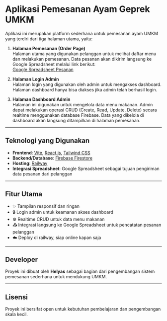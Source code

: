 # Aplikasi Pemesanan Ayam Geprek UMKM

Aplikasi ini merupakan platform sederhana untuk pemesanan ayam UMKM yang terdiri dari tiga halaman utama, yaitu:

1. **Halaman Pemesanan (Order Page)**  
   Halaman utama yang digunakan pelanggan untuk melihat daftar menu dan melakukan pemesanan. Data pesanan akan dikirim langsung ke Google Spreadsheet melalui link berikut:  
   [Google Spreadsheet Pesanan](https://docs.google.com/spreadsheets/d/13CHN4bN-EvqUMwyd7ito_CPtGTI-i7mrF32bn29pl_c/edit?gid=0#gid=0)

2. **Halaman Login Admin**  
   Halaman login yang digunakan oleh admin untuk mengakses dashboard. Halaman dashboard hanya bisa diakses jika admin telah berhasil login.

3. **Halaman Dashboard Admin**  
   Halaman ini digunakan untuk mengelola data menu makanan. Admin dapat melakukan operasi CRUD (Create, Read, Update, Delete) secara realtime menggunakan database Firebase. Data yang dikelola di dashboard akan langsung ditampilkan di halaman pemesanan.

---

## Teknologi yang Digunakan

- **Frontend**: [Vite](https://vitejs.dev/), [React.js](https://reactjs.org/), [Tailwind CSS](https://tailwindcss.com/)
- **Backend/Database**: [Firebase Firestore](https://firebase.google.com/products/firestore)
- **Hosting**: [Railway](https://railway.com/)
- **Integrasi Spreadsheet**: Google Spreadsheet sebagai tujuan pengiriman data pesanan dari pelanggan

---

## Fitur Utama

- ✨ Tampilan responsif dan ringan
- 🔒 Login admin untuk keamanan akses dashboard
- ⚙️ Realtime CRUD untuk data menu makanan
- 📤 Integrasi langsung ke Google Spreadsheet untuk pencatatan pesanan pelanggan
- ☁️ Deploy di railway, siap online kapan saja

---

## Developer

Proyek ini dibuat oleh **Helyas** sebagai bagian dari pengembangan sistem pemesanan sederhana untuk mendukung UMKM.

---

## Lisensi

Proyek ini bersifat open untuk kebutuhan pembelajaran dan pengembangan skala kecil.
